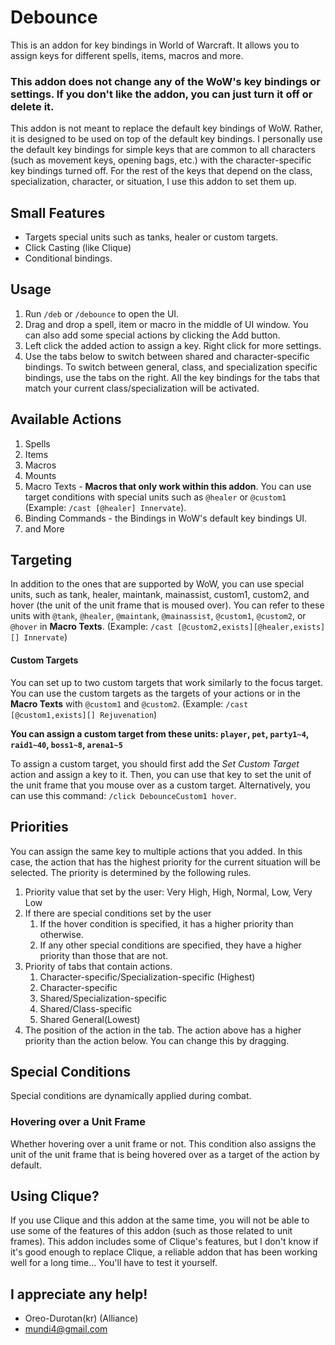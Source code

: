 # Debounce

This is an addon for key bindings in World of Warcraft. It allows you to assign keys for different spells, items, macros and more.

### **This addon does not change any of the WoW's key bindings or settings. If you don't like the addon, you can just turn it off or delete it.**

This addon is not meant to replace the default key bindings of WoW. Rather, it is designed to be used on top of the default key bindings. I personally use the default key bindings for simple keys that are common to all characters (such as movement keys, opening bags, etc.) with the character-specific key bindings turned off. For the rest of the keys that depend on the class, specialization, character, or situation, I use this addon to set them up.


## Small Features
- Targets special units such as tanks, healer or custom targets.
- Click Casting (like Clique)
- Conditional bindings.


## Usage
1. Run `/deb` or `/debounce` to open the UI.
2. Drag and drop a spell, item or macro in the middle of UI window. You can also add some special actions by clicking the Add button.
3. Left click the added action to assign a key. Right click for more settings.
4. Use the tabs below to switch between shared and character-specific bindings. To switch between general, class, and specialization specific bindings, use the tabs on the right. All the key bindings for the tabs that match your current class/specialization will be activated.


## Available Actions
1. Spells
2. Items
3. Macros
4. Mounts
5. Macro Texts - **Macros that only work within this addon**. You can use target conditions with special units such as `@healer` or `@custom1` (Example: `/cast [@healer] Innervate`).
6. Binding Commands - the Bindings in WoW's default key bindings UI.
7. and More


## Targeting
In addition to the ones that are supported by WoW, you can use special units, such as tank, healer, maintank, mainassist, custom1, custom2, and hover (the unit of the unit frame that is moused over). You can refer to these units with `@tank`, `@healer`, `@maintank`, `@mainassist`, `@custom1`, `@custom2`, or `@hover` in **Macro Texts**. (Example: `/cast [@custom2,exists][@healer,exists][] Innervate`)


#### Custom Targets
You can set up to two custom targets that work similarly to the focus target. You can use the custom targets as the targets of your actions or in the **Macro Texts** with `@custom1` and `@custom2`. (Example: `/cast [@custom1,exists][] Rejuvenation`)

**You can assign a custom target from these units: `player`, `pet`, `party1~4`, `raid1~40`, `boss1~8`, `arena1~5`**

To assign a custom target, you should first add the *Set Custom Target* action and assign a key to it. Then, you can use that key to set the unit of the unit frame that you mouse over as a custom target. Alternatively, you can use this command: `/click DebounceCustom1 hover`.



## Priorities
You can assign the same key to multiple actions that you added. In this case, the action that has the highest priority for the current situation will be selected. The priority is determined by the following rules.

1. Priority value that set by the user: Very High, High, Normal, Low, Very Low
2. If there are special conditions set by the user
    1. If the hover condition is specified, it has a higher priority than otherwise.
    2. If any other special conditions are specified, they have a higher priority than those that are not.
3. Priority of tabs that contain actions.
    1. Character-specific/Specialization-specific (Highest)
    2. Character-specific
    3. Shared/Specialization-specific
    4. Shared/Class-specific
    5. Shared General(Lowest)
4. The position of the action in the tab. The action above has a higher priority than the action below. You can change this by dragging.


## Special Conditions
Special conditions are dynamically applied during combat.


### Hovering over a Unit Frame
Whether hovering over a unit frame or not. This condition also assigns the unit of the unit frame that is being hovered over as a target of the action by default.


## Using Clique?
If you use Clique and this addon at the same time, you will not be able to use some of the features of this addon (such as those related to unit frames). This addon includes some of Clique's features, but I don't know if it's good enough to replace Clique, a reliable addon that has been working well for a long time... You'll have to test it yourself.


## I appreciate any help!
- Oreo-Durotan(kr) (Alliance)
- mundi4@gmail.com

